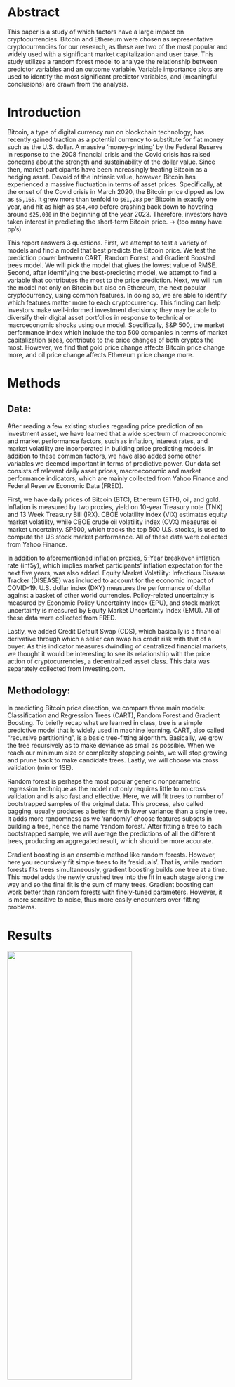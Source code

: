 # Abstract

This paper is a study of which factors have a large impact on
cryptocurrencies. Bitcoin and Ethereum were chosen as representative
cryptocurrencies for our research, as these are two of the most popular
and widely used with a significant market capitalization and user base.
This study utilizes a random forest model to analyze the relationship
between predictor variables and an outcome variable. Variable importance
plots are used to identify the most significant predictor variables, and
(meaningful conclusions) are drawn from the analysis.

# Introduction

Bitcoin, a type of digital currency run on blockchain technology, has
recently gained traction as a potential currency to substitute for fiat
money such as the U.S. dollar. A massive ‘money-printing’ by the Federal
Reserve in response to the 2008 financial crisis and the Covid crisis
has raised concerns about the strength and sustainability of the dollar
value. Since then, market participants have been increasingly treating
Bitcoin as a hedging asset. Devoid of the intrinsic value, however,
Bitcoin has experienced a massive fluctuation in terms of asset prices.
Specifically, at the onset of the Covid crisis in March 2020, the
Bitcoin price dipped as low as `$5,165`. It grew more than tenfold to
`$61,283` per Bitcoin in exactly one year, and hit as high as `$64,400`
before crashing back down to hovering around `$25,000` in the beginning
of the year 2023. Therefore, investors have taken interest in predicting
the short-term Bitcoin price. → (too many have pp’s)

This report answers 3 questions. First, we attempt to test a variety of
models and find a model that best predicts the Bitcoin price. We test
the prediction power between CART, Random Forest, and Gradient Boosted
trees model. We will pick the model that gives the lowest value of RMSE.
Second, after identifying the best-predicting model, we attempt to find
a variable that contributes the most to the price prediction. Next, we
will run the model not only on Bitcoin but also on Ethereum, the next
popular cryptocurrency, using common features. In doing so, we are able
to identify which features matter more to each cryptocurrency. This
finding can help investors make well-informed investment decisions; they
may be able to diversify their digital asset portfolios in response to
technical or macroeconomic shocks using our model. Specifically, S&P
500, the market performance index which include the top 500 companies in
terms of market capitalization sizes, contribute to the price changes of
both cryptos the most. However, we find that gold price change affects
Bitcoin price change more, and oil price change affects Ethereum price
change more.

# Methods

## Data:

After reading a few existing studies regarding price prediction of an
investment asset, we have learned that a wide spectrum of macroeconomic
and market performance factors, such as inflation, interest rates, and
market volatility are incorporated in building price predicting models.
In addition to these common factors, we have also added some other
variables we deemed important in terms of predictive power. Our data set
consists of relevant daily asset prices, macroeconomic and market
performance indicators, which are mainly collected from Yahoo Finance
and Federal Reserve Economic Data (FRED).

First, we have daily prices of Bitcoin (BTC), Ethereum (ETH), oil, and
gold. Inflation is measured by two proxies, yield on 10-year Treasury
note (TNX) and 13 Week Treasury Bill (IRX). CBOE volatility index (VIX)
estimates equity market volatility, while CBOE crude oil volatility
index (OVX) measures oil market uncertainty. SP500, which tracks the top
500 U.S. stocks, is used to compute the US stock market performance. All
of these data were collected from Yahoo Finance.

In addition to aforementioned inflation proxies, 5-Year breakeven
inflation rate (inf5y), which implies market participants’ inflation
expectation for the next five years, was also added. Equity Market
Volatility: Infectious Disease Tracker (DISEASE) was included to account
for the economic impact of COVID-19. U.S. dollar index (DXY) measures
the performance of dollar against a basket of other world currencies.
Policy-related uncertainty is measured by Economic Policy Uncertainty
Index (EPU), and stock market uncertainty is measured by Equity Market
Uncertainty Index (EMU). All of these data were collected from FRED.

Lastly, we added Credit Default Swap (CDS), which basically is a
financial derivative through which a seller can swap his credit risk
with that of a buyer. As this indicator measures dwindling of
centralized financial markets, we thought it would be interesting to see
its relationship with the price action of cryptocurrencies, a
decentralized asset class. This data was separately collected from
Investing.com.

## Methodology:

In predicting Bitcoin price direction, we compare three main models:
Classification and Regression Trees (CART), Random Forest and Gradient
Boosting. To briefly recap what we learned in class, tree is a simple
predictive model that is widely used in machine learning. CART, also
called “recursive partitioning”, is a basic tree-fitting algorithm.
Basically, we grow the tree recursively as to make deviance as small as
possible. When we reach our minimum size or complexity stopping points,
we will stop growing and prune back to make candidate trees. Lastly, we
will choose via cross validation (min or 1SE).

Random forest is perhaps the most popular generic nonparametric
regression technique as the model not only requires little to no cross
validation and is also fast and effective. Here, we will fit trees to
number of bootstrapped samples of the original data. This process, also
called bagging, usually produces a better fit with lower variance than a
single tree. It adds more randomness as we ‘randomly’ choose features
subsets in building a tree, hence the name ‘random forest.’ After
fitting a tree to each bootstrapped sample, we will average the
predictions of all the different trees, producing an aggregated result,
which should be more accurate.

Gradient boosting is an ensemble method like random forests. However,
here you recursively fit simple trees to its ‘residuals’. That is, while
random forests fits trees simultaneously, gradient boosting builds one
tree at a time. This model adds the newly crushed tree into the fit in
each stage along the way and so the final fit is the sum of many trees.
Gradient boosting can work better than random forests with finely-tuned
parameters. However, it is more sensitive to noise, thus more easily
encounters over-fitting problems.

# Results

<img src="Plots/price_compare.png" width="75%" height="50%" />

<img src="Plots/vol_compare.png" width="75%" height="50%" />

<img src="Plots/Sumstat.png" width="50%" height="50%" />

## Bitcoin

We used CART, Random Forest, and Gradient Boosted trees model and
compared out-of-sample RMSEs, and we could check that the Random Forest
is the best performance on the testing data. `Bitcoin` is the target
variable, and the rest of the variables, excluding the `DATE` variable,
are used as predictors. We used the randomForest function to fit a model
and used the VarImpPlot function to display the variables which highly
contribute to the model.

### Random Forest

![](R_project_files/figure-markdown_strict/bitcoin_RF,%20-1.png)

We could check `SP500`,`Inf5y`,`Gold`,`IRX`,`Disease` are top 5
important variables for bitcoin.

Below is the partial dependence plots to isolate the partial effect of
specific features on the outcome. Partial dependence plot is a method
used to analyze the relationship between the target variable (dependent
variable) and a specific predictor variable while holding all other
predictors constant.

![](R_project_files/figure-markdown_strict/RF_dependence_plot-1.png)

All variables, except for `IRX`, shows an increasing dependence plot. We
can interpret `SP500`, `Inf5y`,`Gold`,`Disease` features have a positive
effect on predicted outcome, and `IRX` has a negative effect on
predicted outcome.

<table class=" lightable-minimal table" style="font-family: &quot;Trebuchet MS&quot;, verdana, sans-serif; margin-left: auto; margin-right: auto; width: auto !important; ">
<caption>
Model performance with out-of-sample RMSEs (Bitcoin)
</caption>
<thead>
<tr>
<th style="text-align:left;">
Model
</th>
<th style="text-align:right;">
RMSE
</th>
</tr>
</thead>
<tbody>
<tr>
<td style="text-align:left;">
CART
</td>
<td style="text-align:right;">
2192.368
</td>
</tr>
<tr>
<td style="text-align:left;">
Random Forest
</td>
<td style="text-align:right;">
1013.533
</td>
</tr>
<tr>
<td style="text-align:left;">
Gradient Boosting
</td>
<td style="text-align:right;">
1126.844
</td>
</tr>
</tbody>
</table>

## Ethereum

Same as Bitcoin, to predict Ethereum, we used CART, Random Forest, and
Gradient Boosted trees model and compared out-of-sample RMSEs, and we
could check that the Random Forest is the best performance on the
testing data. `Ethereum` is the target variable, and the rest of the
variables, excluding the `DATE` variable, are used as predictors. We
used the randomForest function to fit a model and used the VarImpPlot
function to display the variables which highly contribute to the model.

### Random Forest

![](R_project_files/figure-markdown_strict/ethereum_RF,%20-1.png)

We could check `SP500`,`Inf5y`,`Oil`,`IRX`,`CDS` are top 5 important
variables for ethereum. `SP500` and `Inf5y` seem to have the highest
importance in both bitcoin and ethereum, but it is an interesting result
that there is a difference that gold has a great influence on bitcoin
and oil has a great influence on ethereum. Below is the partial
dependence plots to isolate the partial effect of specific features on
the outcome.

![](R_project_files/figure-markdown_strict/RF_dependence_plot_ether-1.png)

All variables, except for `IRX`, shows an increasing dependence plot. We
can interpret `SP500`, `Inf5y`,`Gold`,`Disease` features have a positive
effect on predicted outcome, and `IRX` has a negative effect on
predicted outcome.

<table class=" lightable-minimal table" style="font-family: &quot;Trebuchet MS&quot;, verdana, sans-serif; margin-left: auto; margin-right: auto; width: auto !important; ">
<caption>
Model performance with out-of-sample RMSEs (Ethereum)
</caption>
<thead>
<tr>
<th style="text-align:left;">
Model
</th>
<th style="text-align:right;">
RMSE
</th>
</tr>
</thead>
<tbody>
<tr>
<td style="text-align:left;">
CART
</td>
<td style="text-align:right;">
2192.368
</td>
</tr>
<tr>
<td style="text-align:left;">
Random Forest
</td>
<td style="text-align:right;">
1013.533
</td>
</tr>
<tr>
<td style="text-align:left;">
Gradient Boosting
</td>
<td style="text-align:right;">
1126.844
</td>
</tr>
</tbody>
</table>

### Correlation Plots

For a deeper understanding of our paper, we will analyze the
relationship with a correlation plot between predictors, which are
macroeconomic and market performance factors. We know that correlation
plot only measures the strength and direction of linear relationships
between variables, but see correlation between predictors may provide
some insights.

Below is the correlation plot for every factors we added, you can check
there’s some stronger correlations, represented with darker colors.

![](R_project_files/figure-markdown_strict/corr-1.png)

We decided to investigate the strong correlations with coefficients
above 0.60.

![](R_project_files/figure-markdown_strict/corr_imp-1.png)
<table class=" lightable-minimal" style="font-family: &quot;Trebuchet MS&quot;, verdana, sans-serif; margin-left: auto; margin-right: auto;">
<caption>
Highest correlation among factors
</caption>
<thead>
<tr>
<th style="text-align:left;">
Var1
</th>
<th style="text-align:left;">
Var2
</th>
<th style="text-align:right;">
Freq
</th>
</tr>
</thead>
<tbody>
<tr>
<td style="text-align:left;">
Gold
</td>
<td style="text-align:left;">
SP500
</td>
<td style="text-align:right;">
0.8705935
</td>
</tr>
<tr>
<td style="text-align:left;">
VIX
</td>
<td style="text-align:left;">
Disease
</td>
<td style="text-align:right;">
0.7636956
</td>
</tr>
<tr>
<td style="text-align:left;">
Oil
</td>
<td style="text-align:left;">
Inf5y
</td>
<td style="text-align:right;">
0.7431183
</td>
</tr>
<tr>
<td style="text-align:left;">
SP500
</td>
<td style="text-align:left;">
Inf5y
</td>
<td style="text-align:right;">
0.7262370
</td>
</tr>
<tr>
<td style="text-align:left;">
EPU
</td>
<td style="text-align:left;">
Disease
</td>
<td style="text-align:right;">
0.7172680
</td>
</tr>
<tr>
<td style="text-align:left;">
VIX
</td>
<td style="text-align:left;">
OVX
</td>
<td style="text-align:right;">
0.7117934
</td>
</tr>
<tr>
<td style="text-align:left;">
IRX
</td>
<td style="text-align:left;">
TNX
</td>
<td style="text-align:right;">
0.6896120
</td>
</tr>
<tr>
<td style="text-align:left;">
Gold
</td>
<td style="text-align:left;">
Disease
</td>
<td style="text-align:right;">
0.6705888
</td>
</tr>
<tr>
<td style="text-align:left;">
EMU
</td>
<td style="text-align:left;">
Disease
</td>
<td style="text-align:right;">
0.6457534
</td>
</tr>
<tr>
<td style="text-align:left;">
VIX
</td>
<td style="text-align:left;">
EMU
</td>
<td style="text-align:right;">
0.6273703
</td>
</tr>
<tr>
<td style="text-align:left;">
EMU
</td>
<td style="text-align:left;">
EPU
</td>
<td style="text-align:right;">
0.6270346
</td>
</tr>
<tr>
<td style="text-align:left;">
SP500
</td>
<td style="text-align:left;">
DXY
</td>
<td style="text-align:right;">
0.6234803
</td>
</tr>
<tr>
<td style="text-align:left;">
VIX
</td>
<td style="text-align:left;">
EPU
</td>
<td style="text-align:right;">
0.6056454
</td>
</tr>
</tbody>
</table>

Result shows `Gold` and `SP500` shows pretty strong correlation, 0.87.
The next highest correlation is `VIX` and `Disease`.

(I think we should find some meaningful correlation here for our
analysis)

## K-means clustering

We did supervised learning method, Random Forest. Now we will try an
unsupervised learning, K-means clustering method, which can be used to
identify clusters of similar factors. First, will start from choosing
optimal K, the amount of clusters. Below is Elbow plot. Elbow plot used
to determine the optimal number of clustering. The plot displays
within-cluster sum of squares(WSS) as a function of the number of
clusters.

![](R_project_files/figure-markdown_strict/cluster-1.png)

Will use 6 for k, the number of clusters.

<table class="kable_wrapper lightable-minimal table" style="font-family: &quot;Trebuchet MS&quot;, verdana, sans-serif; margin-left: auto; margin-right: auto; width: auto !important; ">
<tbody>
<tr>
<td>
<table>
<thead>
<tr>
<th style="text-align:left;">
</th>
<th style="text-align:right;">
cluster1
</th>
</tr>
</thead>
<tbody>
<tr>
<td style="text-align:left;">
SP500
</td>
<td style="text-align:right;">
2454.34404
</td>
</tr>
<tr>
<td style="text-align:left;">
Gold
</td>
<td style="text-align:right;">
1263.72872
</td>
</tr>
<tr>
<td style="text-align:left;">
DXY
</td>
<td style="text-align:right;">
112.45689
</td>
</tr>
<tr>
<td style="text-align:left;">
EPU
</td>
<td style="text-align:right;">
84.70150
</td>
</tr>
<tr>
<td style="text-align:left;">
Oil
</td>
<td style="text-align:right;">
52.93657
</td>
</tr>
</tbody>
</table>
</td>
<td>
<table>
<thead>
<tr>
<th style="text-align:left;">
</th>
<th style="text-align:right;">
cluster2
</th>
</tr>
</thead>
<tbody>
<tr>
<td style="text-align:left;">
SP500
</td>
<td style="text-align:right;">
4165.98043
</td>
</tr>
<tr>
<td style="text-align:left;">
Gold
</td>
<td style="text-align:right;">
1790.95124
</td>
</tr>
<tr>
<td style="text-align:left;">
EPU
</td>
<td style="text-align:right;">
126.51989
</td>
</tr>
<tr>
<td style="text-align:left;">
DXY
</td>
<td style="text-align:right;">
120.01837
</td>
</tr>
<tr>
<td style="text-align:left;">
EMU
</td>
<td style="text-align:right;">
97.30648
</td>
</tr>
</tbody>
</table>
</td>
<td>
<table>
<thead>
<tr>
<th style="text-align:left;">
</th>
<th style="text-align:right;">
cluster3
</th>
</tr>
</thead>
<tbody>
<tr>
<td style="text-align:left;">
SP500
</td>
<td style="text-align:right;">
3425.7795
</td>
</tr>
<tr>
<td style="text-align:left;">
Gold
</td>
<td style="text-align:right;">
1830.5749
</td>
</tr>
<tr>
<td style="text-align:left;">
EPU
</td>
<td style="text-align:right;">
253.4530
</td>
</tr>
<tr>
<td style="text-align:left;">
EMU
</td>
<td style="text-align:right;">
135.4127
</td>
</tr>
<tr>
<td style="text-align:left;">
DXY
</td>
<td style="text-align:right;">
115.6980
</td>
</tr>
</tbody>
</table>
</td>
<td>
<table>
<thead>
<tr>
<th style="text-align:left;">
</th>
<th style="text-align:right;">
cluster4
</th>
</tr>
</thead>
<tbody>
<tr>
<td style="text-align:left;">
SP500
</td>
<td style="text-align:right;">
1926.08094
</td>
</tr>
<tr>
<td style="text-align:left;">
Gold
</td>
<td style="text-align:right;">
1268.64375
</td>
</tr>
<tr>
<td style="text-align:left;">
DXY
</td>
<td style="text-align:right;">
95.39114
</td>
</tr>
<tr>
<td style="text-align:left;">
Oil
</td>
<td style="text-align:right;">
94.16828
</td>
</tr>
<tr>
<td style="text-align:left;">
EPU
</td>
<td style="text-align:right;">
66.23844
</td>
</tr>
</tbody>
</table>
</td>
<td>
<table>
<thead>
<tr>
<th style="text-align:left;">
</th>
<th style="text-align:right;">
cluster5
</th>
</tr>
</thead>
<tbody>
<tr>
<td style="text-align:left;">
SP500
</td>
<td style="text-align:right;">
2716.0546
</td>
</tr>
<tr>
<td style="text-align:left;">
Gold
</td>
<td style="text-align:right;">
1658.1686
</td>
</tr>
<tr>
<td style="text-align:left;">
EPU
</td>
<td style="text-align:right;">
489.8274
</td>
</tr>
<tr>
<td style="text-align:left;">
EMU
</td>
<td style="text-align:right;">
364.0126
</td>
</tr>
<tr>
<td style="text-align:left;">
OVX
</td>
<td style="text-align:right;">
148.6829
</td>
</tr>
</tbody>
</table>
</td>
<td>
<table>
<thead>
<tr>
<th style="text-align:left;">
</th>
<th style="text-align:right;">
cluster6
</th>
</tr>
</thead>
<tbody>
<tr>
<td style="text-align:left;">
SP500
</td>
<td style="text-align:right;">
4016.2158
</td>
</tr>
<tr>
<td style="text-align:left;">
Gold
</td>
<td style="text-align:right;">
1897.4271
</td>
</tr>
<tr>
<td style="text-align:left;">
EMU
</td>
<td style="text-align:right;">
158.2080
</td>
</tr>
<tr>
<td style="text-align:left;">
EPU
</td>
<td style="text-align:right;">
153.9675
</td>
</tr>
<tr>
<td style="text-align:left;">
DXY
</td>
<td style="text-align:right;">
120.2058
</td>
</tr>
</tbody>
</table>
</td>
</tr>
</tbody>
</table>

# Conclusion

# Appendix

![](R_project_files/figure-markdown_strict/timeseries_tables-1.png)![](R_project_files/figure-markdown_strict/timeseries_tables-2.png)![](R_project_files/figure-markdown_strict/timeseries_tables-3.png)![](R_project_files/figure-markdown_strict/timeseries_tables-4.png)![](R_project_files/figure-markdown_strict/timeseries_tables-5.png)![](R_project_files/figure-markdown_strict/timeseries_tables-6.png)![](R_project_files/figure-markdown_strict/timeseries_tables-7.png)![](R_project_files/figure-markdown_strict/timeseries_tables-8.png)![](R_project_files/figure-markdown_strict/timeseries_tables-9.png)![](R_project_files/figure-markdown_strict/timeseries_tables-10.png)
